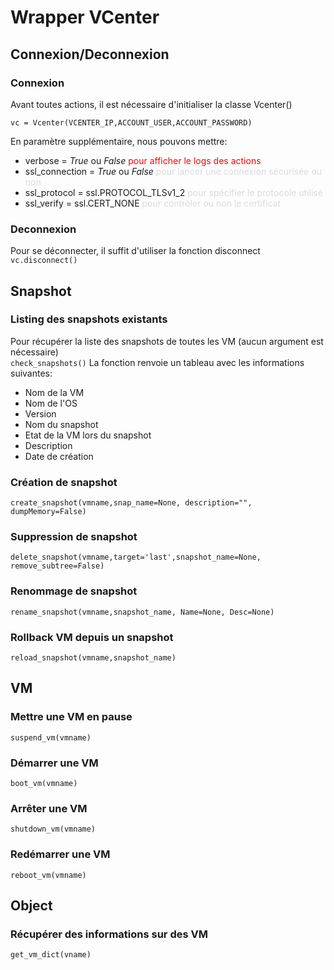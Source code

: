 # Wrapper VCenter
## Connexion/Deconnexion
### Connexion
Avant toutes actions, il est nécessaire d'initialiser la classe Vcenter()

```vc = Vcenter(VCENTER_IP,ACCOUNT_USER,ACCOUNT_PASSWORD)```

En paramètre supplémentaire, nous pouvons mettre:<br/>
- verbose = _True_ ou _False_   <span style="color:red">pour afficher le logs des actions</span><br/>
- ssl_connection = _True_ ou _False_   <span style="color: #DBDBDB">pour lancer une connexion sécurisée ou non</span><br/>
- ssl_protocol = ssl.PROTOCOL_TLSv1_2   <span style="color: #DBDBDB">pour spécifier le protocole utilisé</span><br/>
- ssl_verify = ssl.CERT_NONE   <span style="color: #DBDBDB">pour contrôler ou non le certificat</span><br/>

### Deconnexion
Pour se déconnecter, il suffit d'utiliser la fonction disconnect
```vc.disconnect()```

## Snapshot
### Listing des snapshots existants
Pour récupérer la liste des snapshots de toutes les VM (aucun argument est nécessaire)<br/>
```check_snapshots()```
La fonction renvoie un tableau avec les informations suivantes:
- Nom de la VM
- Nom de l'OS
- Version
- Nom du snapshot
- Etat de la VM lors du snapshot
- Description
- Date de création
### Création de snapshot
```create_snapshot(vmname,snap_name=None, description="", dumpMemory=False)```
### Suppression de snapshot
```delete_snapshot(vmname,target='last',snapshot_name=None, remove_subtree=False)```
### Renommage de snapshot
```rename_snapshot(vmname,snapshot_name, Name=None, Desc=None)```
### Rollback VM depuis un snapshot
```reload_snapshot(vmname,snapshot_name)```

## VM
### Mettre une VM en pause
```suspend_vm(vmname)```
### Démarrer une VM
```boot_vm(vmname)```
### Arrêter une VM
```shutdown_vm(vmname)```
### Redémarrer une VM
```reboot_vm(vmname)```

## Object
### Récupérer des informations sur des VM
```get_vm_dict(vname)```
